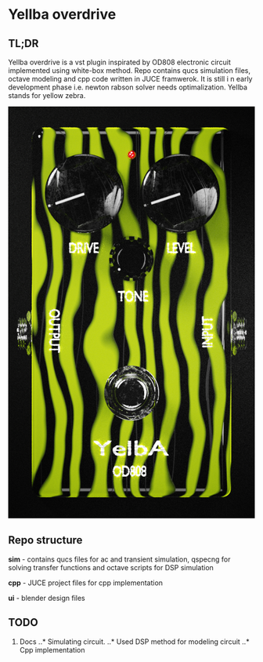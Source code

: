 # Yellba overdrive
## TL;DR
Yellba overdrive is a vst plugin inspirated by OD808 electronic circuit implemented using white-box method. Repo contains qucs simulation files, octave modeling and cpp code written in JUCE framwerok. It is still i n early development phase i.e. newton rabson solver needs optimalization. Yellba stands for yellow zebra.

![Yellba UI][main]

## Repo structure
**sim** - contains qucs files for ac and transient simulation, qspecng for solving transfer functions and octave scripts for DSP simulation

**cpp** - JUCE project files for cpp implementation

**ui** - blender design files

## TODO
1. Docs
..* Simulating circuit.
..* Used DSP method for modeling circuit
..* Cpp implementation






<!---
References
-->
[main]: https://github.com/luke-komor/YellbaOverdrive/blob/main/UI/render/h.png
